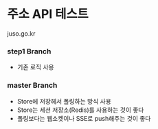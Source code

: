 # 주소 API 테스트
juso.go.kr

### step1 Branch
- 기존 로직 사용

### master Branch
- Store에 저장헤서 폴링하는 방식 사용
- Store는 세션 저장소(Redis)를 사용하는 것이 좋다
- 폴링보다는 웹소켓이나 SSE로 push해주는 것이 좋다